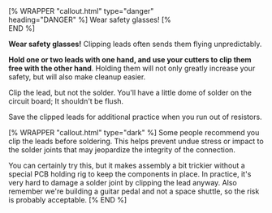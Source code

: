 <div class="float-md ms-3 mb-3" style="max-width: 350px;">
[% WRAPPER "callout.html" type="danger" heading="DANGER" %]
Wear safety glasses!
[% END %]
</div>

**Wear safety glasses!** Clipping leads often sends them flying unpredictably.

**Hold one or two leads with one hand, and use your cutters to clip them free with the other hand**. Holding them will not only greatly increase your safety, but will also make cleanup easier.

Clip the lead, but not the solder. You'll have a little dome of solder on the circuit board; It shouldn't be flush.

Save the clipped leads for additional practice when you run out of resistors.

[% WRAPPER "callout.html" type="dark" %]
Some people recommend you clip the leads before soldering. This helps prevent undue stress or impact to the solder joints that may jeopardize the integrity of the connection.

You can certainly try this, but it makes assembly a bit trickier without a special PCB holding rig to keep the components in place. In practice, it's very hard to damage a solder joint by clipping the lead anyway. Also remember we're building a guitar pedal and not a space shuttle, so the risk is probably acceptable.
[% END %]

